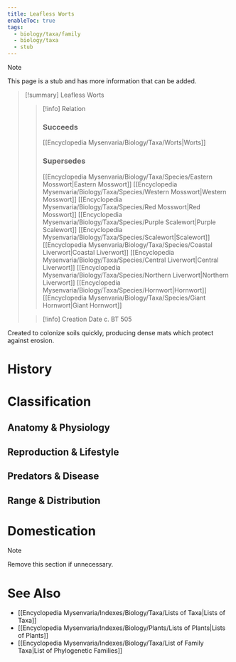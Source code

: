 ```yaml
---
title: Leafless Worts
enableToc: true
tags:
  - biology/taxa/family
  - biology/taxa
  - stub
---
```


> [!note]
> This page is a stub and has more information that can be added.

> [!summary] Leafless Worts
> > [!info] Relation
> > ### Succeeds
> > [[Encyclopedia Mysenvaria/Biology/Taxa/Worts|Worts]]
> > ### Supersedes
> > [[Encyclopedia Mysenvaria/Biology/Taxa/Species/Eastern Mosswort|Eastern Mosswort]]
> > [[Encyclopedia Mysenvaria/Biology/Taxa/Species/Western Mosswort|Western Mosswort]]
> > [[Encyclopedia Mysenvaria/Biology/Taxa/Species/Red Mosswort|Red Mosswort]]
> > [[Encyclopedia Mysenvaria/Biology/Taxa/Species/Purple Scalewort|Purple Scalewort]]
> > [[Encyclopedia Mysenvaria/Biology/Taxa/Species/Scalewort|Scalewort]]
> > [[Encyclopedia Mysenvaria/Biology/Taxa/Species/Coastal Liverwort|Coastal Liverwort]]
> > [[Encyclopedia Mysenvaria/Biology/Taxa/Species/Central Liverwort|Central Liverwort]]
> > [[Encyclopedia Mysenvaria/Biology/Taxa/Species/Northern Liverwort|Northern Liverwort]]
> > [[Encyclopedia Mysenvaria/Biology/Taxa/Species/Hornwort|Hornwort]]
> > [[Encyclopedia Mysenvaria/Biology/Taxa/Species/Giant Hornwort|Giant Hornwort]]
>
> > [!info] Creation Date
> > c. BT 505

Created to colonize soils quickly, producing dense mats which protect against erosion.
# History

# Classification
## Anatomy & Physiology

## Reproduction & Lifestyle

## Predators & Disease

## Range & Distribution

# Domestication

> [!note]
> Remove this section if unnecessary.
# See Also
- [[Encyclopedia Mysenvaria/Indexes/Biology/Taxa/Lists of Taxa|Lists of Taxa]]
- [[Encyclopedia Mysenvaria/Indexes/Biology/Plants/Lists of Plants|Lists of Plants]]
- [[Encyclopedia Mysenvaria/Indexes/Biology/Taxa/List of Family Taxa|List of Phylogenetic Families]]
